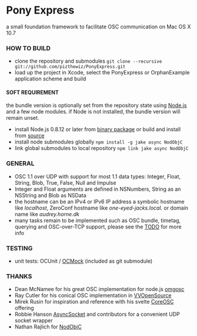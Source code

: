 
# Pony Express
a small foundation framework to facilitate OSC communication on Mac OS X 10.7

### HOW TO BUILD
- clone the repository and submodules `git clone --recursive git://github.com/pizthewiz/PonyExpress.git`
- load up the project in Xcode, select the PonyExpress or OrphanExample application scheme and build

#### SOFT REQUIREMENT
the bundle version is optionally set from the repository state using [Node.js](http://nodejs.org/) and a few node modules. if Node is not installed, the bundle version will remain unset. 

- install Node.js 0.8.12 or later from [binary package](http://nodejs.org/dist/v0.8.12/node-v0.8.12.pkg) or build and install from [source](http://nodejs.org/dist/v0.8.12/node-v0.8.12.tar.gz)
- install node submodules globally `npm install -g jake async NodObjC`
- link global submodules to local repository `npm link jake async NodObjC`

### GENERAL
- OSC 1.1 over UDP with support for most 1.1 data types: Integer, Float, String, Blob, True, False, Null and Impulse
- Integer and Float arguments are defined in NSNumbers, String as an NSString and Blob as NSData
- the hostname can be an IPv4 or IPv6 IP address a symbolic hostname like _localhost_, ZeroConf hostname like _one-eyed-jacks.local._ or domain name like _audrey.horne.dk_
- many tasks remain to be implemented such as OSC bundle, timetag, querying and OSC-over-TCP support, please see the [TODO](https://github.com/pizthewiz/PonyExpress/blob/master/TODO.markdown) for more info

### TESTING
- unit tests: OCUnit / [OCMock](http://ocmock.org/) (included as git submodule)

### THANKS
- Dean McNamee for his great OSC implementation for node.js [omgosc](https://github.com/deanm/omgosc)
- Ray Cutler for his conical OSC implementation in [VVOpenSource](http://code.google.com/p/vvopensource/)
- Mirek Rusin for inspiration and reference with his svelte [CoreOSC](https://github.com/mirek/CoreOSC/) offering
- Robbie Hanson [AsyncSocket](https://github.com/robbiehanson/CocoaAsyncSocket) and contributors for a convenient UDP socket wrapper
- Nathan Rajlich for [NodObjC](https://github.com/TooTallNate/NodObjC)
